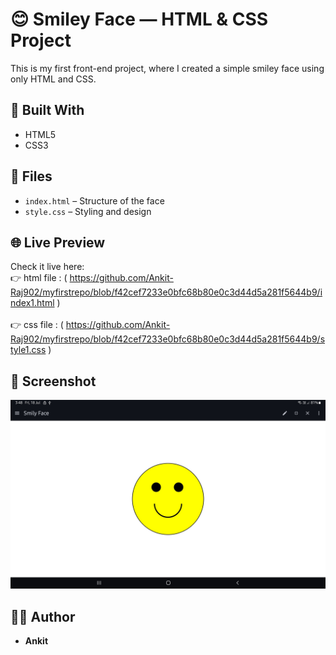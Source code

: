 # 😊 Smiley Face — HTML & CSS Project

This is my first front-end project, where I created a simple smiley face using only HTML and CSS.

## 🔧 Built With

- HTML5
- CSS3

## 📁 Files

- `index.html` – Structure of the face
- `style.css` – Styling and design

## 🌐 Live Preview

Check it live here:  
👉 html file : ( https://github.com/Ankit-Raj902/myfirstrepo/blob/f42cef7233e0bfc68b80e0c3d44d5a281f5644b9/index1.html ) <br><br>
👉 css file : ( https://github.com/Ankit-Raj902/myfirstrepo/blob/f42cef7233e0bfc68b80e0c3d44d5a281f5644b9/style1.css )

## 📸 Screenshot

![Smiley Screenshot](Screenshot_20250718-154821_WebCode.jpg) <!-- optional -->

## 🧑‍💻 Author

- **Ankit**
